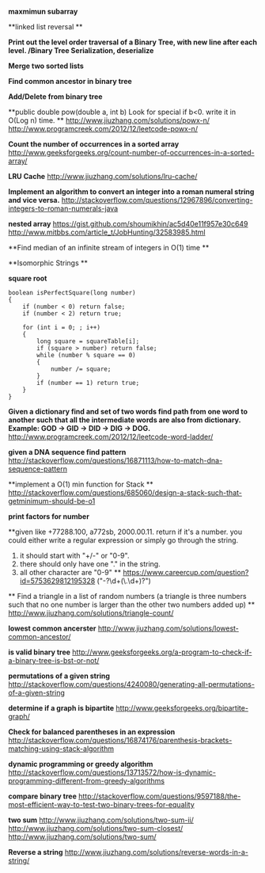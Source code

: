 **maxmimun subarray**


**linked list reversal **


**Print out the level order traversal of a Binary Tree, with new line after each level.  /Binary Tree Serialization, deserialize**


**Merge two sorted lists**


**Find common ancestor in binary tree**


**Add/Delete from binary tree**

**public double pow(double a, int b) Look for special if b<0. write it in O(Log n) time. **
http://www.jiuzhang.com/solutions/powx-n/
http://www.programcreek.com/2012/12/leetcode-powx-n/


**Count the number of occurrences in a sorted array**
http://www.geeksforgeeks.org/count-number-of-occurrences-in-a-sorted-array/

**LRU Cache**
http://www.jiuzhang.com/solutions/lru-cache/

**Implement an algorithm to convert an integer into a roman numeral string and vice versa.**
http://stackoverflow.com/questions/12967896/converting-integers-to-roman-numerals-java

**nested array**
https://gist.github.com/shoumikhin/ac5d40e11f957e30c649
http://www.mitbbs.com/article_t/JobHunting/32583985.html

**Find median of an infinite stream of integers in O(1) time  **


**Isomorphic Strings **

**square root**
```
boolean isPerfectSquare(long number)
{
    if (number < 0) return false;
    if (number < 2) return true;

    for (int i = 0; ; i++)
    {
        long square = squareTable[i];
        if (square > number) return false;
        while (number % square == 0)
        {
            number /= square;
        }
        if (number == 1) return true;
    }
}
```
**Given a dictionary find and set of two words find path from one word to another such that all the intermediate words are also from dictionary.
 Example: GOD -> GID -> DID -> DIG -> DOG.**
http://www.programcreek.com/2012/12/leetcode-word-ladder/

**given a DNA sequence find pattern**
http://stackoverflow.com/questions/16871113/how-to-match-dna-sequence-pattern

**implement a O(1) min function for Stack ** 
http://stackoverflow.com/questions/685060/design-a-stack-such-that-getminimum-should-be-o1

**print factors for number**

**given like +77288.100, a772sb, 2000.00.11.
return if it's a number.
you could either write a regular expression or simply go through the string.
1. it should start with "+/-" or "0-9".
2. there should only have one "." in the string.
3. all other character are "0-9" **
https://www.careercup.com/question?id=5753629812195328
("-?\\d+(\\.\\d+)?")

** Find a triangle in a list of random numbers (a triangle is three numbers such that no one number is larger than the other two numbers added up) **
http://www.jiuzhang.com/solutions/triangle-count/

**lowest common ancerster**
http://www.jiuzhang.com/solutions/lowest-common-ancestor/

**is valid binary tree**
http://www.geeksforgeeks.org/a-program-to-check-if-a-binary-tree-is-bst-or-not/

**permutations of a given string**
http://stackoverflow.com/questions/4240080/generating-all-permutations-of-a-given-string

**determine if a graph is bipartite** 
http://www.geeksforgeeks.org/bipartite-graph/

**Check for balanced parentheses in an expression**
http://stackoverflow.com/questions/16874176/parenthesis-brackets-matching-using-stack-algorithm

**dynamic programming or greedy algorithm**
http://stackoverflow.com/questions/13713572/how-is-dynamic-programming-different-from-greedy-algorithms

**compare binary tree**
http://stackoverflow.com/questions/9597188/the-most-efficient-way-to-test-two-binary-trees-for-equality

**two sum**
http://www.jiuzhang.com/solutions/two-sum-ii/
http://www.jiuzhang.com/solutions/two-sum-closest/
http://www.jiuzhang.com/solutions/two-sum/

**Reverse a string**
http://www.jiuzhang.com/solutions/reverse-words-in-a-string/
